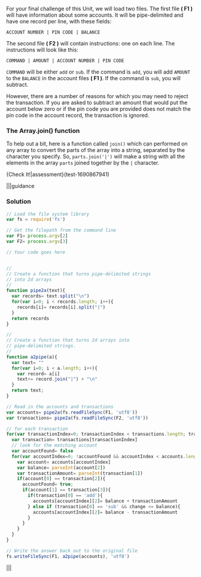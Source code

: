 For your final challenge of this Unit, we will load two files. The first file **( F1 )** will have information about some accounts. It will be pipe-delimited and have one record per line, with these fields:

`ACCOUNT NUMBER | PIN CODE | BALANCE`

The second file **( F2 )** will contain instructions: one on each line. The instructions will look like this:

`COMMAND | AMOUNT | ACCOUNT NUMBER | PIN CODE`

`COMMAND` will be either `add` or `sub`. If the command is `add`, you will add `AMOUNT` to the `BALANCE` in the account files **( F1 )**. If the command is `sub`, you will subtract. 

However, there are a number of reasons for which you may need to reject the transaction. If you are asked to subtract an amount that would put the account below zero or if the pin code you are provided does not match the pin code in the account record, the transaction is ignored.


### The Array.join() function
To help out a bit, here is a function called `join()` which can performed on any array to convert the parts of the array into a string, separated by the character you specify. So, `parts.join('|')` will make a string with all the elements in the array `parts` joined together by the `|` character.

{Check It!|assessment}(test-1690867941)

|||guidance
### Solution
```javascript
// Load the file system library
var fs = require('fs')             

// Get the filepath from the command line
var F1= process.argv[2] 
var F2= process.argv[3]

// Your code goes here


//
// Create a function that turns pipe-delimited strings 
// into 2d arrays
// 
function pipe2a(text){
  var records= text.split("\n")
  for(var i=0; i < records.length; i++){
    records[i]= records[i].split("|")
  }
  return records
}

//
// Create a function that turns 2d arrays into 
// pipe-delimited strings.
// 
function a2pipe(a){
  var text= ""
  for(var i=0; i < a.length; i++){
    var record= a[i]
    text+= record.join("|") + "\n"
  }
  return text;
}

// Read in the accounts and transactions
var accounts= pipe2a(fs.readFileSync(F1, 'utf8'))
var transactions= pipe2a(fs.readFileSync(F2, 'utf8'))

// for each transaction
for(var transactionIndex=0; transactionIndex < transactions.length; transactionIndex++){
  var transaction= transactions[transactionIndex]
  // look for the matching account
  var accountFound= false
  for(var accountIndex=0; !accountFound && accountIndex < accounts.length; accountIndex++){
    var account= accounts[accountIndex]
    var balance= parseInt(account[2])
    var transactionAmount= parseInt(transaction[1])
    if(account[0] == transaction[2]){
      accountFound= true;
      if(account[1] == transaction[3]){
        if(transaction[0] == 'add'){
          accounts[accountIndex][2]= balance + transactionAmount 
        } else if (transaction[0] == 'sub' && change <= balance){
          accounts[accountIndex][2]= balance - transactionAmount           
        }
      }
    }
  }
}

// Write the answer back out to the original file
fs.writeFileSync(F1, a2pipe(accounts), 'utf8')
```
|||